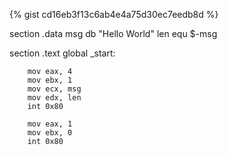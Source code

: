 {% gist cd16eb3f13c6ab4e4a75d30ec7eedb8d %}

section .data
     msg db "Hello World"
     len equ $-msg

section .text
    global _start:

        mov eax, 4
        mov ebx, 1
        mov ecx, msg
        mov edx, len
        int 0x80 

        mov eax, 1
        mov ebx, 0 
        int 0x80

